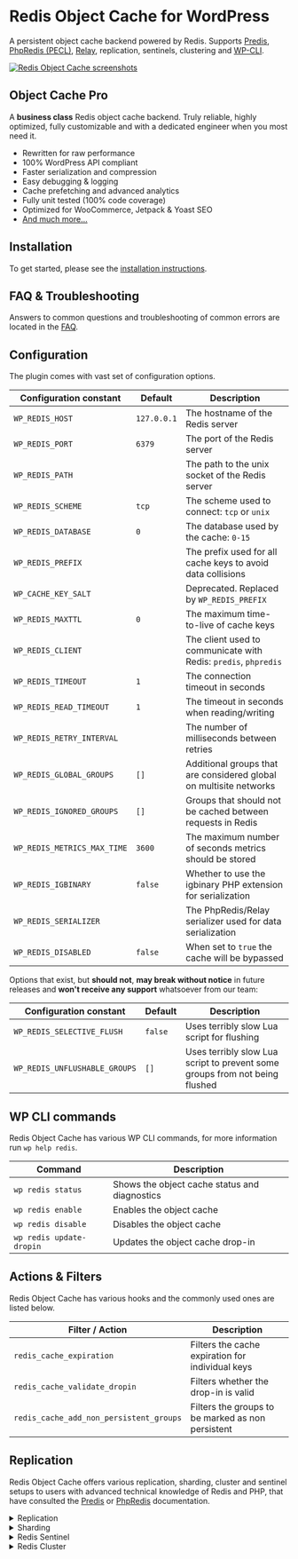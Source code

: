 # Redis Object Cache for WordPress

A persistent object cache backend powered by Redis. Supports [Predis](https://github.com/predis/predis/), [PhpRedis (PECL)](https://github.com/phpredis/phpredis), [Relay](https://relaycache.com), replication, sentinels, clustering and [WP-CLI](http://wp-cli.org/).

[![Redis Object Cache screenshots](/.wordpress-org/collage-sm.jpg?raw=true)](/.wordpress-org/collage.png?raw=true)

## Object Cache Pro

A **business class** Redis object cache backend. Truly reliable, highly optimized, fully customizable and with a dedicated engineer when you most need it.

* Rewritten for raw performance
* 100% WordPress API compliant
* Faster serialization and compression
* Easy debugging & logging
* Cache prefetching and advanced analytics
* Fully unit tested (100% code coverage)
* Optimized for WooCommerce, Jetpack & Yoast SEO
* [And much more...](https://objectcache.pro/?ref=oss&amp;utm_source=wp-plugin&amp;utm_medium=readme)

## Installation

To get started, please see the [installation instructions](https://github.com/rhubarbgroup/redis-cache/blob/develop/INSTALL.md).

## FAQ & Troubleshooting

Answers to common questions and troubleshooting of common errors are located in the [FAQ](https://github.com/rhubarbgroup/redis-cache/blob/develop/FAQ.md).

## Configuration

The plugin comes with vast set of configuration options.

| Configuration constant        | Default     | Description                                   |
| ----------------------------- | ----------- | --------------------------------------------- |
| `WP_REDIS_HOST`               | `127.0.0.1` | The hostname of the Redis server |
| `WP_REDIS_PORT`               | `6379`      | The port of the Redis server |
| `WP_REDIS_PATH`               |             | The path to the unix socket of the Redis server |
| `WP_REDIS_SCHEME`             | `tcp`       | The scheme used to connect: `tcp` or `unix` |
| `WP_REDIS_DATABASE`           | `0`         | The database used by the cache: `0-15` |
| `WP_REDIS_PREFIX`             |             | The prefix used for all cache keys to avoid data collisions |
| `WP_CACHE_KEY_SALT`           |             | Deprecated. Replaced by `WP_REDIS_PREFIX` |
| `WP_REDIS_MAXTTL`             | `0`         | The maximum time-to-live of cache keys |
| `WP_REDIS_CLIENT`             |             | The client used to communicate with Redis: `predis`, `phpredis` |
| `WP_REDIS_TIMEOUT`            | `1`         | The connection timeout in seconds |
| `WP_REDIS_READ_TIMEOUT`       | `1`         | The timeout in seconds when reading/writing  |
| `WP_REDIS_RETRY_INTERVAL`     |             | The number of milliseconds between retries |
| `WP_REDIS_GLOBAL_GROUPS`      | `[]`        | Additional groups that are considered global on multisite networks |
| `WP_REDIS_IGNORED_GROUPS`     | `[]`        | Groups that should not be cached between requests in Redis |
| `WP_REDIS_METRICS_MAX_TIME`   | `3600`      | The maximum number of seconds metrics should be stored |
| `WP_REDIS_IGBINARY`           | `false`     | Whether to use the igbinary PHP extension for serialization |
| `WP_REDIS_SERIALIZER`         |             | The PhpRedis/Relay serializer used for data serialization |
| `WP_REDIS_DISABLED`           | `false`     | When set to `true` the cache will be bypassed |

Options that exist, but **should not**, **may break without notice** in future releases and **won't receive any support** whatsoever from our team:

| Configuration constant        | Default     | Description                                   |
| ----------------------------- | ----------- | --------------------------------------------- |
| `WP_REDIS_SELECTIVE_FLUSH`    | `false`     | Uses terribly slow Lua script for flushing    |
| `WP_REDIS_UNFLUSHABLE_GROUPS` | `[]`        | Uses terribly slow Lua script to prevent some groups from not being flushed |

## WP CLI commands

Redis Object Cache has various WP CLI commands, for more information run `wp help redis`.

| Command                  | Description                                   |
| ------------------------ | --------------------------------------------- |
| `wp redis status`        | Shows the object cache status and diagnostics |
| `wp redis enable`        | Enables the object cache                      |
| `wp redis disable`       | Disables the object cache                     |
| `wp redis update-dropin` | Updates the object cache drop-in              |

## Actions & Filters

Redis Object Cache has various hooks and the commonly used ones are listed below.

| Filter / Action                         | Description                                       |
| --------------------------------------- | ------------------------------------------------- |
| `redis_cache_expiration`                | Filters the cache expiration for individual keys  |
| `redis_cache_validate_dropin`           | Filters whether the drop-in is valid              |
| `redis_cache_add_non_persistent_groups` | Filters the groups to be marked as non persistent |

## Replication

Redis Object Cache offers various replication, sharding, cluster and sentinel setups to users with advanced technical knowledge of Redis and PHP, that have consulted the [Predis](https://github.com/predis/predis) or [PhpRedis](https://github.com/phpredis/phpredis) documentation.

<details>
<summary>Replication</summary>

```php
define( 'WP_REDIS_CLIENT', 'predis' );

define( 'WP_REDIS_SERVERS', [
    'tcp://127.0.0.1:6379?database=5&alias=master',
    'tcp://127.0.0.2:6379?database=5&alias=replica-01',
] );
```

</details>

<details>
<summary>Sharding</summary>

```php
define( 'WP_REDIS_CLIENT', 'phpredis' );

define( 'WP_REDIS_SHARDS', [
    'tcp://127.0.0.1:6379?database=10&alias=shard-01',
    'tcp://127.0.0.2:6379?database=10&alias=shard-02',
    'tcp://127.0.0.3:6379?database=10&alias=shard-03',
] );
```

</details>

<details>
<summary>Redis Sentinel</summary>

```php
define( 'WP_REDIS_CLIENT', 'predis' );

define( 'WP_REDIS_SENTINEL', 'my-sentinel' );
define( 'WP_REDIS_SERVERS', [
    'tcp://127.0.0.1:5380',
    'tcp://127.0.0.2:5381',
    'tcp://127.0.0.3:5382',
] );
```

</details>

<details>
<summary>Redis Cluster</summary>

```php
define( 'WP_REDIS_CLUSTER', [
    'tcp://127.0.0.1:6379?alias=node-01',
    'tcp://127.0.0.2:6379?alias=node-02',
    'tcp://127.0.0.3:6379?alias=node-03',
] );
```

</details>

